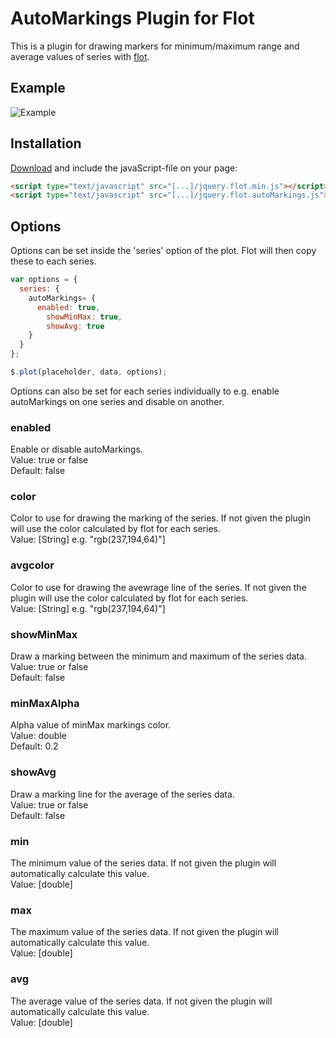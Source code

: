 AutoMarkings Plugin for Flot
=================
This is a plugin for drawing markers for minimum/maximum range and average values of series with [flot](http://www.flotcharts.org/).

## Example ##
![Example](http://kcdr.github.io/flot-autoMarkings/img/autoMarkings_example.png)

## Installation ##
[Download](https://raw.githubusercontent.com/kcdr/flot-autoMarkings/9f5deb8f54bbc77ee1d8b72910759dca079ecf7a/jquery.flot.autoMarkings.js) and include the javaScript-file on your page:
```html
<script type="text/javascript" src="[...]/jquery.flot.min.js"></script>
<script type="text/javascript" src="[...]/jquery.flot.autoMarkings.js"></script>
```

## Options ##
Options can be set inside the 'series' option of the plot. Flot will then copy these to each series.
```javascript
var options = {
  series: {
    autoMarkings= {
      enabled: true,
        showMinMax: true,
        showAvg: true
    }
  }
};

$.plot(placeholder, data, options);
```

Options can also be set for each series individually to e.g. enable autoMarkings on one series and disable on another. 

### enabled ###
Enable or disable autoMarkings.  
Value: true or false  
Default: false
### color ###
Color to use for drawing the marking of the series. If not given the plugin will use the color calculated by flot for each series.  
Value: [String] e.g. "rgb(237,194,64)"]
### avgcolor ###
Color to use for drawing the avewrage line of the series. If not given the plugin will use the color calculated by flot for each series.  
Value: [String] e.g. "rgb(237,194,64)"]
### showMinMax ###
Draw a marking between the minimum and maximum of the series data.  
Value: true or false  
Default: false
### minMaxAlpha ###
Alpha value of minMax markings color.  
Value: double  
Default: 0.2
### showAvg ###
Draw a marking line for the average of the series data.  
Value: true or false  
Default: false
### min ###
The minimum value of the series data. If not given the plugin will automatically calculate this value.  
Value: [double]
### max ###
The maximum value of the series data. If not given the plugin will automatically calculate this value.  
Value: [double]
### avg ###
The average value of the series data. If not given the plugin will automatically calculate this value.  
Value: [double]
